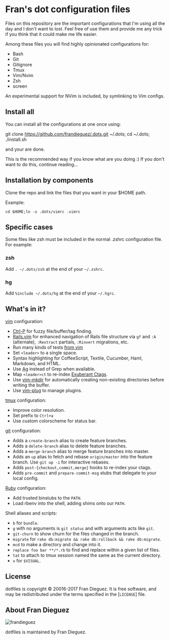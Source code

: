 Fran's dot configuration files
==============================
Files on this repository are the important configurations that I'm using
all the day and I don't want to lost. Feel free of use them and provide me
any trick if you think that it could make me life easier.

Among these files you will find highly opinionated configurations for:
  * Bash
  * Git
  * Gitignore
  * Tmux
  * Vim/Nvim
  * Zsh
  * screen

An experimental support for NVim is included, by symlinking to Vim configs.

Install all
-----------
You can install all the configurations at one once using:

  git clone https://github.com/frandieguez/.dots.git ~/.dots;
  cd ~/.dots;
  ./install.sh

and your are done.

This is the recommended way if you know what are you doing :)
If you don't want to do this, continue reading...

Installation by components
--------------------------
Clone the repo and link the files that you want in your $HOME path.

Example:

    cd $HOME;ln -s .dots/vimrc .vimrc

Specific cases
--------------

Some files like zsh must be included in the normal .zshrc configuration file. For example:

### zsh
Add `. ~/.dots/zsh` at the end of your `~/.zshrc`.

### hg
Add `%include ~/.dots/hg` at the end of your `~/.hgrc`.

What's in it?
-------------

[vim](http://www.vim.org/) configuration:

* [Ctrl-P](https://github.com/kien/ctrlp.vim) for fuzzy file/buffer/tag finding.
* [Rails.vim](https://github.com/tpope/vim-rails) for enhanced navigation of
  Rails file structure via `gf` and `:A` (alternate), `:Rextract` partials,
  `:Rinvert` migrations, etc.
* Run many kinds of tests [from vim]([https://github.com/janko-m/vim-test)
* Set `<leader>` to a single space.
* Syntax highlighting for CoffeeScript, Textile, Cucumber, Haml, Markdown, and
  HTML.
* Use [Ag](https://github.com/ggreer/the_silver_searcher) instead of Grep when available.
* Map `<leader>ct` to re-index [Exuberant Ctags](http://ctags.sourceforge.net/).
* Use [vim-mkdir](https://github.com/pbrisbin/vim-mkdir) for automatically
  creating non-existing directories before writing the buffer.
* Use [vim-plug](https://github.com/junegunn/vim-plug) to manage plugins.

[tmux](http://robots.thoughtbot.com/a-tmux-crash-course) configuration:

* Improve color resolution.
* Set prefix to `Ctrl+a`
* Use custom colorscheme for status bar.

[git](http://git-scm.com/) configuration:

* Adds a `create-branch` alias to create feature branches.
* Adds a `delete-branch` alias to delete feature branches.
* Adds a `merge-branch` alias to merge feature branches into master.
* Adds an `up` alias to fetch and rebase `origin/master` into the feature
  branch. Use `git up -i` for interactive rebases.
* Adds `post-{checkout,commit,merge}` hooks to re-index your ctags.
* Adds `pre-commit` and `prepare-commit-msg` stubs that delegate to your local
  config.

[Ruby](https://www.ruby-lang.org/en/) configuration:

* Add trusted binstubs to the `PATH`.
* Load rbenv into the shell, adding shims onto our `PATH`.

Shell aliases and scripts:

* `b` for `bundle`.
* `g` with no arguments is `git status` and with arguments acts like `git`.
* `git-churn` to show churn for the files changed in the branch.
* `migrate` for `rake db:migrate && rake db:rollback && rake db:migrate`.
* `mcd` to make a directory and change into it.
* `replace foo bar **/*.rb` to find and replace within a given list of files.
* `tat` to attach to tmux session named the same as the current directory.
* `v` for `$VISUAL`.

License
-------

dotfiles is copyright © 20016-2017 Fran Dieguez. It is free software, and may be
redistributed under the terms specified in the [`LICENSE`] file.

About Fran Dieguez
------------------

![frandieguez](http://www.mabishu.com/wp-content/uploads/2013/04/gafas.png)

dotfiles is maintained by Fran Dieguez.


